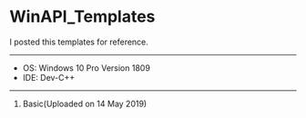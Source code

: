# WinAPI_Templates
I posted this templates for reference.
***
* OS:  Windows 10 Pro Version 1809
* IDE: Dev-C++
***
1. Basic(Uploaded on 14 May 2019)

